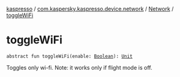 [kaspresso](../../index.md) / [com.kaspersky.kaspresso.device.network](../index.md) / [Network](index.md) / [toggleWiFi](./toggle-wi-fi.md)

# toggleWiFi

`abstract fun toggleWiFi(enable: `[`Boolean`](https://kotlinlang.org/api/latest/jvm/stdlib/kotlin/-boolean/index.html)`): `[`Unit`](https://kotlinlang.org/api/latest/jvm/stdlib/kotlin/-unit/index.html)

Toggles only wi-fi. Note: it works only if flight mode is off.

